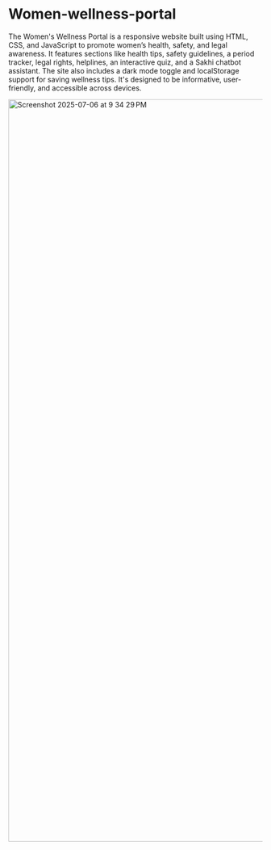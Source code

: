 # Women-wellness-portal
The Women's Wellness Portal is a responsive website built using HTML, CSS, and JavaScript to promote women’s health, safety, and legal awareness. It features sections like health tips, safety guidelines, a period tracker, legal rights, helplines, an interactive quiz, and a Sakhi chatbot assistant. The site also includes a dark mode toggle and localStorage support for saving wellness tips. It's designed to be informative, user-friendly, and accessible across devices.

<img width="1470" alt="Screenshot 2025-07-06 at 9 34 29 PM" src="https://github.com/user-attachments/assets/ad97ba2a-acaa-433c-9412-f13d353cecbc" />
